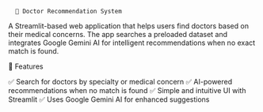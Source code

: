       🏥 Doctor Recommendation System 
A Streamlit-based web application that helps users find doctors based on their medical concerns. The app searches a preloaded dataset and integrates Google Gemini AI for intelligent recommendations when no exact match is found. 

🚀 Features 

✅ Search for doctors by specialty or medical concern
✅ AI-powered recommendations when no match is found 
✅ Simple and intuitive UI with Streamlit 
✅ Uses Google Gemini AI for enhanced suggestions
